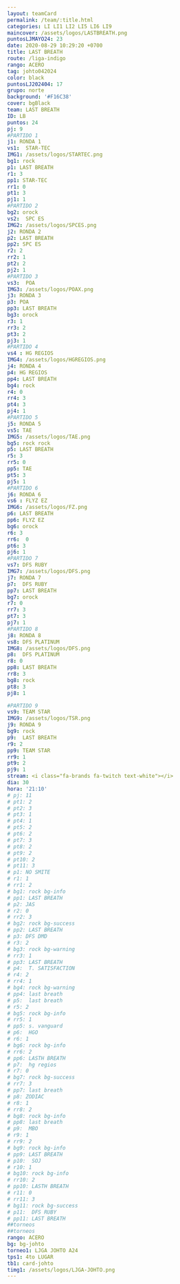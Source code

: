 ```yaml
---
layout: teamCard
permalink: /team/:title.html
categories: LI LI1 LI2 LI5 LI6 LI9 
maincover: /assets/logos/LASTBREATH.png
puntosLJMAYO24: 23
date: 2020-08-29 10:29:20 +0700
title: LAST BREATH
route: /liga-indigo
rango: ACERO
tag: johto042024
color: black
puntosLJ202404: 17
grupo: norte
background: '#F16C38'
cover: bgBlack
team: LAST BREATH
ID: LB
puntos: 24
pj: 9
#PARTIDO 1
j1: RONDA 1
vs1:  STAR-TEC
IMG1: /assets/logos/STARTEC.png
bg1: rock
p1: LAST BREATH
r1: 3
pp1: STAR-TEC
rr1: 0
pt1: 3
pj1: 1
#PARTIDO 2
bg2: orock
vs2:  SPC ES
IMG2: /assets/logos/SPCES.png
j2: RONDA 2
p2: LAST BREATH
pp2: SPC ES
r2: 2
rr2: 1
pt2: 2
pj2: 1
#PARTIDO 3
vs3:  POA
IMG3: /assets/logos/POAX.png
j3: RONDA 3
p3: POA
pp3: LAST BREATH
bg3: orock
r3: 1
rr3: 2
pt3: 2
pj3: 1
#PARTIDO 4
vs4 : HG REGIOS
IMG4: /assets/logos/HGREGIOS.png
j4: RONDA 4
p4: HG REGIOS
pp4: LAST BREATH
bg4: rock
r4: 0
rr4: 3
pt4: 3
pj4: 1
#PARTIDO 5
j5: RONDA 5
vs5: TAE
IMG5: /assets/logos/TAE.png
bg5: rock rock
p5: LAST BREATH
r5: 3
rr5: 0
pp5: TAE
pt5: 3
pj5: 1
#PARTIDO 6
j6: RONDA 6
vs6 : FLYZ EZ
IMG6: /assets/logos/FZ.png
p6: LAST BREATH
pp6: FLYZ EZ
bg6: orock
r6: 3
rr6:  0
pt6: 3
pj6: 1
#PARTIDO 7
vs7: DFS RUBY
IMG7: /assets/logos/DFS.png
j7: RONDA 7
p7:  DFS RUBY
pp7: LAST BREATH
bg7: orock
r7: 0
rr7: 3
pt7: 3
pj7: 1
#PARTIDO 8
j8: RONDA 8
vs8: DFS PLATINUM
IMG8: /assets/logos/DFS.png
p8:  DFS PLATINUM
r8: 0
pp8: LAST BREATH
rr8: 3
bg8: rock
pt8: 3
pj8: 1

#PARTIDO 9
vs9: TEAM STAR
IMG9: /assets/logos/TSR.png
j9: RONDA 9
bg9: rock
p9:  LAST BREATH
r9: 2
pp9: TEAM STAR
rr9: 1
pt9: 2
pj9: 1
stream: <i class="fa-brands fa-twitch text-white"></i>
dia: 30
hora: '21:10'
# pj: 11
# pt1: 2
# pt2: 3
# pt3: 1
# pt4: 1
# pt5: 2
# pt6: 2
# pt7: 3
# pt8: 2
# pt9: 2
# pt10: 2
# pt11: 3
# p1: NO SMITE
# r1: 1
# rr1: 2
# bg1: rock bg-info
# pp1: LAST BREATH
# p2: JAS
# r2: 0
# rr2: 3
# bg2: rock bg-success
# pp2: LAST BREATH
# p3: DFS DMD
# r3: 2
# bg3: rock bg-warning
# rr3: 1
# pp3: LAST BREATH
# p4:  T. SATISFACTION
# r4: 2
# rr4: 1
# bg4: rock bg-warning
# pp4: last breath
# p5:  last breath
# r5: 2
# bg5: rock bg-info
# rr5: 1
# pp5: s. vanguard
# p6:  HGO
# r6: 1
# bg6: rock bg-info
# rr6: 2
# pp6: LASTH BREATH
# p7:  hg regios
# r7: 0
# bg7: rock bg-success
# rr7: 3
# pp7: last breath
# p8: ZODIAC
# r8: 1
# rr8: 2
# bg8: rock bg-info
# pp8: last breath
# p9:  MBO
# r9: 1
# rr9: 2
# bg9: rock bg-info
# pp9: LAST BREATH
# p10:  SOJ
# r10: 1
# bg10: rock bg-info
# rr10: 2
# pp10: LASTH BREATH
# r11: 0
# rr11: 3
# bg11: rock bg-success
# p11:  DFS RUBY
# pp11: LAST BREATH
##torneos
##torneos
rango: ACERO
bg: bg-johto 
torneo1: LJGA JOHTO A24
tps1: 4to LUGAR
tb1: card-johto
timg1: /assets/logos/LJGA-JOHTO.png
---
```



